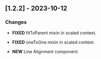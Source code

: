 ## [1.2.2] - 2023-10-12
### Changes

- **FIXED** fitToParent mixin in scaled context.

- **FIXED** oneToOne mixin in scaled context.

- **NEW** Line Alignment component.
